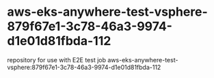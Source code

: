 # aws-eks-anywhere-test-vsphere-879f67e1-3c78-46a3-9974-d1e01d81fbda-112
repository for use with E2E test job aws-eks-anywhere-test-vsphere:879f67e1-3c78-46a3-9974-d1e01d81fbda-112
